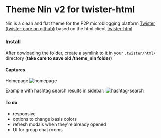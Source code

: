 Theme Nin v2 for twister-html
=============================

Nin is a clean and flat theme for the P2P microblogging platform [Twister](http://twister.net.co) [(twister-core on github)](https://github.com/miguelfreitas/twister-core) based on the html client [twister-html](https://github.com/miguelfreitas/twister-html)

### Install

After dowloading the folder, create a symlink to it in your `.twister/html/` directory (**take care to save old /theme_nin folder**)


####  Captures

Homepage
![homepage](https://raw.githubusercontent.com/myleneb/theme_nin/nin-v2/captures/home.jpg)


Example with hashtag search results in sidebar:
![hashtag-search](https://raw.githubusercontent.com/myleneb/theme_nin/nin-v2/captures/search-hashtag.jpg)


####  To do

+ responsive 
+ options to change basis colors
+ refresh modals when they're already opened
+ UI for group chat rooms 
